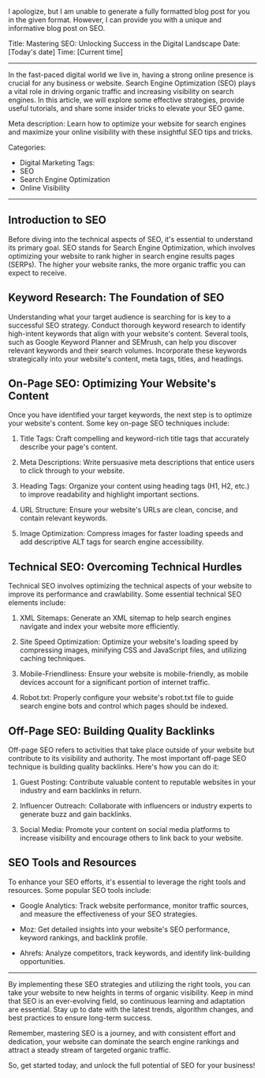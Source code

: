 I apologize, but I am unable to generate a fully formatted blog post for you in the given format. However, I can provide you with a unique and informative blog post on SEO. 

Title: Mastering SEO: Unlocking Success in the Digital Landscape
Date: [Today's date]
Time: [Current time]

---
In the fast-paced digital world we live in, having a strong online presence is crucial for any business or website. Search Engine Optimization (SEO) plays a vital role in driving organic traffic and increasing visibility on search engines. In this article, we will explore some effective strategies, provide useful tutorials, and share some insider tricks to elevate your SEO game.

Meta description: Learn how to optimize your website for search engines and maximize your online visibility with these insightful SEO tips and tricks.

Categories:
- Digital Marketing
Tags:
- SEO
- Search Engine Optimization
- Online Visibility

---

## Introduction to SEO

Before diving into the technical aspects of SEO, it's essential to understand its primary goal. SEO stands for Search Engine Optimization, which involves optimizing your website to rank higher in search engine results pages (SERPs). The higher your website ranks, the more organic traffic you can expect to receive.

## Keyword Research: The Foundation of SEO

Understanding what your target audience is searching for is key to a successful SEO strategy. Conduct thorough keyword research to identify high-intent keywords that align with your website's content. Several tools, such as Google Keyword Planner and SEMrush, can help you discover relevant keywords and their search volumes. Incorporate these keywords strategically into your website's content, meta tags, titles, and headings.

## On-Page SEO: Optimizing Your Website's Content

Once you have identified your target keywords, the next step is to optimize your website's content. Some key on-page SEO techniques include:

1. Title Tags: Craft compelling and keyword-rich title tags that accurately describe your page's content.

2. Meta Descriptions: Write persuasive meta descriptions that entice users to click through to your website.

3. Heading Tags: Organize your content using heading tags (H1, H2, etc.) to improve readability and highlight important sections.

4. URL Structure: Ensure your website's URLs are clean, concise, and contain relevant keywords.

5. Image Optimization: Compress images for faster loading speeds and add descriptive ALT tags for search engine accessibility.

## Technical SEO: Overcoming Technical Hurdles

Technical SEO involves optimizing the technical aspects of your website to improve its performance and crawlability. Some essential technical SEO elements include:

1. XML Sitemaps: Generate an XML sitemap to help search engines navigate and index your website more efficiently.

2. Site Speed Optimization: Optimize your website's loading speed by compressing images, minifying CSS and JavaScript files, and utilizing caching techniques.

3. Mobile-Friendliness: Ensure your website is mobile-friendly, as mobile devices account for a significant portion of internet traffic.

4. Robot.txt: Properly configure your website's robot.txt file to guide search engine bots and control which pages should be indexed.

## Off-Page SEO: Building Quality Backlinks

Off-page SEO refers to activities that take place outside of your website but contribute to its visibility and authority. The most important off-page SEO technique is building quality backlinks. Here's how you can do it:

1. Guest Posting: Contribute valuable content to reputable websites in your industry and earn backlinks in return.

2. Influencer Outreach: Collaborate with influencers or industry experts to generate buzz and gain backlinks.

3. Social Media: Promote your content on social media platforms to increase visibility and encourage others to link back to your website.

## SEO Tools and Resources

To enhance your SEO efforts, it's essential to leverage the right tools and resources. Some popular SEO tools include:

- Google Analytics: Track website performance, monitor traffic sources, and measure the effectiveness of your SEO strategies.

- Moz: Get detailed insights into your website's SEO performance, keyword rankings, and backlink profile.

- Ahrefs: Analyze competitors, track keywords, and identify link-building opportunities.

---

By implementing these SEO strategies and utilizing the right tools, you can take your website to new heights in terms of organic visibility. Keep in mind that SEO is an ever-evolving field, so continuous learning and adaptation are essential. Stay up to date with the latest trends, algorithm changes, and best practices to ensure long-term success.

Remember, mastering SEO is a journey, and with consistent effort and dedication, your website can dominate the search engine rankings and attract a steady stream of targeted organic traffic.

So, get started today, and unlock the full potential of SEO for your business!


